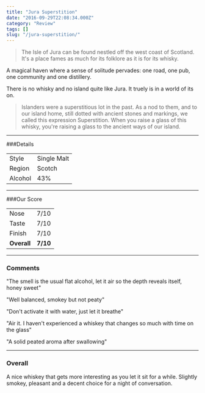 ```yaml
---
title: "Jura Superstition"
date: "2016-09-29T22:08:34.000Z"
category: "Review"
tags: []
slug: "/jura-superstition/"
---
```

> The Isle of Jura can be found nestled off the west coast of Scotland. It's a place fames as much for its folklore as it is for its whisky. 
 
<!--preview-->
A magical haven where a sense of solitude pervades: one road, one pub, one community and one distillery.

There is no whisky and no island quite like Jura. It truely is in a world of its on. 

> Islanders were a superstitious lot in the past. As a nod to them, and to our island home, still dotted with ancient stones and markings, we called this expression Superstition. When you raise a glass of this whisky, you're raising a glass to the ancient ways of our island.


---

###Details
<table>  
<tr>  
<td class="grey">Style</td><td>Single Malt</td>  
</tr>  
<tr>  
<td class="grey">Region</td><td>Scotch</td>  
</tr>  
<tr>  
<td class="grey">Alcohol</td><td>43%</td>  
</tr>  
</table>


---

###Our Score
<table class="score-table">  
<tr>  
<td class="grey">Nose</td><td>7/10</td>  
</tr>  
<tr>  
<td class="grey">Taste</td><td>7/10</td>  
</tr>  
<tr>  
<td class="grey">Finish</td><td>7/10</td>  
</tr>  
<tr>  
<td class="grey"><strong>Overall</strong></td><td><strong>7/10</strong></td>  
</tr>  
</table>

---

### Comments
"The smell is the usual flat alcohol, let it air so the depth reveals itself, honey sweet"

"Well balanced, smokey but not peaty"

"Don't activate it with water, just let it breathe"

"Air it. I haven't experienced a whiskey that changes so much with time on the glass"

"A solid peated aroma after swallowing" 

---

### Overall

A nice whiskey that gets more interesting as you let it sit for a while. Slightly smokey, pleasant and a decent choice for a night of conversation.

 <script type="application/ld+json">
        {
        "@context": "https://schema.org/",
        "@type": "Product",
        "name": "Jura Superstition",
        "image": "https://whiskeynerds.com/content/images/2016/09/Slack-for-iOS-Upload-5.jpg",
        "description": "A nice whiskey that gets more interesting as you let it sit for a while. Slightly smokey, pleasant and a decent choice for a night of conversation.",
        "brand": {
            "@type": "Thing",
            "name": "Jura"
        },
        "aggregateRating": {
            "@type": "AggregateRating",
            "ratingValue": "3.5",
            "reviewCount": "10"
        }
        }
    </script>
    